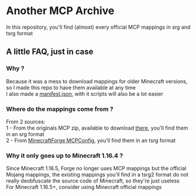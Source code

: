 # Another MCP Archive
In this repository, you'll find (almost) every official MCP mappings in srg and tsrg format


## A little FAQ, just in case

### Why ?
Because it was a mess to download mappings for older Minecraft versions, so I made this repo to have them available at any time\
I also made a [manifest.json](https://raw.githubusercontent.com/DelofJ/Another-MCP-Archive/master/versions/manifest.json), with it scripts will also be a lot easier

### Where do the mappings come from ?
From 2 sources:\
1 - From the originals MCP zip, available to download [there](https://minecraft.fandom.com/wiki/Tutorials/Programs_and_editors/Mod_Coder_Pack), you'll find them in an srg format\
2 - From [MinecraftForge MCPConfig](https://github.com/MinecraftForge/MCPConfig), you'll find them in an tsrg format

### Why it only goes up to Minecraft 1.16.4 ?
Since Minecraft 1.16.5, Forge no longer uses MCP mappings but the official Mojang mappings, the existing mappings you'll find in a tsrg2 format do not really deobfuscate the source code of Minecraft, so they're just useless\
For Minecraft 1.16.5+, consider using Minecraft official mappings
